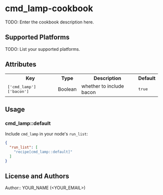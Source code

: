 # cmd_lamp-cookbook

TODO: Enter the cookbook description here.

## Supported Platforms

TODO: List your supported platforms.

## Attributes

<table>
  <tr>
    <th>Key</th>
    <th>Type</th>
    <th>Description</th>
    <th>Default</th>
  </tr>
  <tr>
    <td><tt>['cmd_lamp']['bacon']</tt></td>
    <td>Boolean</td>
    <td>whether to include bacon</td>
    <td><tt>true</tt></td>
  </tr>
</table>

## Usage

### cmd_lamp::default

Include `cmd_lamp` in your node's `run_list`:

```json
{
  "run_list": [
    "recipe[cmd_lamp::default]"
  ]
}
```

## License and Authors

Author:: YOUR_NAME (<YOUR_EMAIL>)
